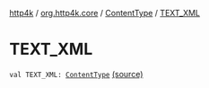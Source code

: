 [http4k](../../index.md) / [org.http4k.core](../index.md) / [ContentType](index.md) / [TEXT_XML](./-t-e-x-t_-x-m-l.md)

# TEXT_XML

`val TEXT_XML: `[`ContentType`](index.md) [(source)](https://github.com/http4k/http4k/blob/master/http4k-core/src/main/kotlin/org/http4k/core/ContentType.kt#L21)